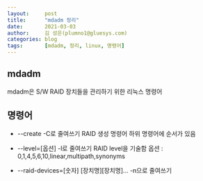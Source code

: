 ```yaml
---
layout:     post
title:      "mdadm 정리"
date:       2021-03-03
author:     김 성은(plumno1@gluesys.com)
categories: blog
tags:       [mdadm, 정리, linux, 명령어]
---
```


## mdadm

mdadm은 S/W RAID 장치들을 관리하기 위한 리눅스 명령어   

## 명령어

 * --create
   -C로 줄여쓰기
   RAID 생성 명령어 하위 명령어에 순서가 있음
   
  * --level=[옵션]
    -l로 줄여쓰기
    RAID level을 기술함
    옵션 : 0,1,4,5,6,10,linear,multipath,synonyms

  * --raid-devices=[숫자] [장치명][장치명]...
    -n으로 줄여쓰기
    

